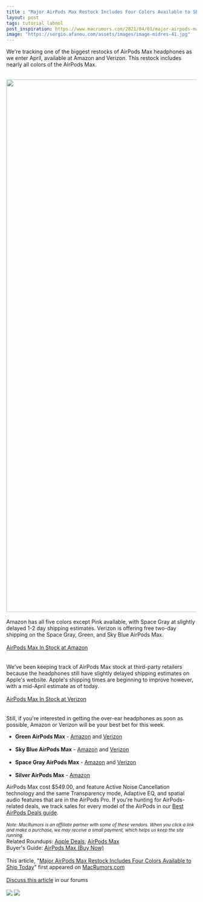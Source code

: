 ```yaml
---
title : "Major AirPods Max Restock Includes Four Colors Available to Ship Today"
layout: post
tags: tutorial labnol
post_inspiration: https://www.macrumors.com/2021/04/01/major-airpods-max-restock/
image: "https://sergio.afanou.com/assets/images/image-midres-41.jpg"
---
```


We're tracking one of the biggest restocks of AirPods Max headphones as we enter April, available at Amazon and Verizon. This restock includes nearly all colors of the AirPods Max.
<br/>

<br/>
<img src="https://images.macrumors.com/article-new/2021/02/AirPods-Max-In-Stock-black.jpg" alt="" width="2500" height="1407" class="aligncenter size-full wp-image-784697" />
<br/>

<br/>
Amazon has all five colors except Pink available, with Space Gray at slightly delayed 1-2 day shipping estimates. Verizon is offering free two-day shipping on the Space Gray, Green, and Sky Blue AirPods Max.
<br/>

<br/>
<div class="center-wrap"><a href="https://www.amazon.com/dp/B08PZDSP2Z?tag=macrumors-20&linkCode=ogi&th=1"target="_blank"><div class="fancybutton">AirPods Max In Stock at Amazon</div></a></div>
<br/>

<br/>
We've been keeping track of ‌‌‌AirPods Max‌‌‌ stock at third-party retailers because the headphones still have slightly delayed shipping estimates on Apple's website. Apple's shipping times are beginning to improve however, with a mid-April estimate as of today.
<br/>

<br/>
<div class="center-wrap"><a href="https://www.anrdoezrs.net/links/462641/type/dlg/https://www.verizon.com/products/apple-airpods-max-headphones/"target="_blank"><div class="fancybutton">AirPods Max In Stock at Verizon</div></a></div>
<br/>

<br/>
Still, if you're interested in getting the over-ear headphones as soon as possible, Amazon or Verizon will be your best bet for this week.
<br/>
<ul><li><strong>Green AirPods Max</strong> - <a href="https://www.amazon.com/dp/B08PZDSP2Z?tag=macrumors-20&linkCode=ogi&th=1">Amazon</a> and <a href="https://www.anrdoezrs.net/links/462641/type/dlg/https://www.verizon.com/products/apple-airpods-max-headphones/">Verizon</a></li>
<br/>
<li><strong>Sky Blue AirPods Max</strong> - <a href="https://www.amazon.com/dp/B08PZJN7BD?tag=macrumors-20&linkCode=ogi&th=1">Amazon</a> and <a href="https://www.anrdoezrs.net/links/462641/type/dlg/https://www.verizon.com/products/apple-airpods-max-headphones/">Verizon</a></li>
<br/>
<li><strong>Space Gray AirPods Max</strong> - <a href="https://www.amazon.com/dp/B08PZHYWJS?tag=macrumors-20&linkCode=ogi&th=1">Amazon</a> and <a href="https://www.anrdoezrs.net/links/462641/type/dlg/https://www.verizon.com/products/apple-airpods-max-headphones/">Verizon</a></li>
<br/>
<li><strong>Silver AirPods Max</strong> - <a href="https://www.amazon.com/dp/B08PZD76NP?tag=macrumors-20&linkCode=ogi&th=1">Amazon</a></li></ul> AirPods Max‌‌‌ cost &#36;549.00, and feature Active Noise Cancellation technology and the same Transparency mode, Adaptive EQ, and spatial audio features that are in the AirPods Pro. If you're hunting for AirPods-related deals, we track sales for every model of the ‌‌‌AirPods‌‌‌ in our <a href="https://www.macrumors.com/guide/airpods-deals/">Best AirPods Deals guide</a>. 
<br/>

<br/>
<em><small>Note: MacRumors is an affiliate partner with some of these vendors. When you click a link and make a purchase, we may receive a small payment, which helps us keep the site running.</small></em><div class="linkback">Related Roundups: <a href="https://www.macrumors.com/roundup/best-apple-deals/">Apple Deals</a>, <a href="https://www.macrumors.com/roundup/airpods-max/">AirPods Max</a></div><div class="linkback">Buyer's Guide: <a href="https://buyersguide.macrumors.com/#AirPods-Max">AirPods Max (Buy Now)</a></div><br/>This article, &quot;<a href="https://www.macrumors.com/2021/04/01/major-airpods-max-restock/">Major AirPods Max Restock Includes Four Colors Available to Ship Today</a>&quot; first appeared on <a href="https://www.macrumors.com">MacRumors.com</a><br/><br/><a href="https://forums.macrumors.com/threads/major-airpods-max-restock-includes-four-colors-available-to-ship-today.2290326/">Discuss this article</a> in our forums<br/><br/><div class="feedflare">
<a href="http://feeds.macrumors.com/~ff/MacRumors-All?a=9bB4CWJgndU:bocpvA-W6kc:6W8y8wAjSf4"><img src="http://feeds.feedburner.com/~ff/MacRumors-All?d=6W8y8wAjSf4" border="0"></img></a> <a href="http://feeds.macrumors.com/~ff/MacRumors-All?a=9bB4CWJgndU:bocpvA-W6kc:qj6IDK7rITs"><img src="http://feeds.feedburner.com/~ff/MacRumors-All?d=qj6IDK7rITs" border="0"></img></a>
</div><img src="http://feeds.feedburner.com/~r/MacRumors-All/~4/9bB4CWJgndU" height="1" width="1" alt=""/>